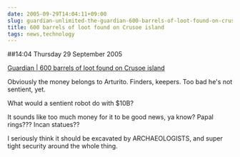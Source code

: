 ```yaml
---
date: 2005-09-29T14:04:11+09:00
slug: guardian-unlimited-the-guardian-600-barrels-of-loot-found-on-crusoe-island
title: 600 barrels of loot found on Crusoe island
tags: news,technology
---
```


##14:04 Thursday 29 September 2005

[Guardian | 600 barrels of loot found on Crusoe island](http://www.guardian.co.uk/international/story/0,3604,1578135,00.html)

Obviously the money belongs to Arturito.  Finders, keepers.  Too bad he's not sentient, yet.

What would a sentient robot do with $10B?

It sounds like too much money for it to be good news, ya know?    Papal rings???  Incan statues??

I seriously think it should be excavated by ARCHAEOLOGISTS, and super tight security around the whole thing.
